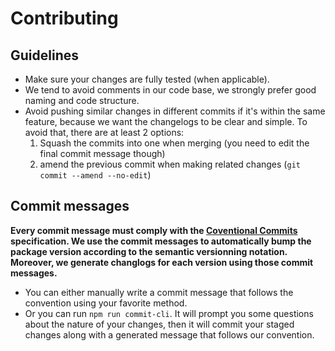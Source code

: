 # Contributing

## Guidelines

-   Make sure your changes are fully tested (when applicable).
-   We tend to avoid comments in our code base, we strongly prefer good naming and code structure.
-   Avoid pushing similar changes in different commits if it's within the same feature, because we want the changelogs to be clear and simple. To avoid that, there are at least 2 options:
    1. Squash the commits into one when merging (you need to edit the final commit message though)
    1. amend the previous commit when making related changes (`git commit --amend --no-edit`)

## Commit messages

**Every commit message must comply with the [Coventional Commits](https://www.conventionalcommits.org/en/v1.0.0/) specification. We use the commit messages to automatically bump the package version according to the semantic versionning notation. Moreover, we generate changlogs for each version using those commit messages.**

-   You can either manually write a commit message that follows the convention using your favorite method.
-   Or you can run `npm run commit-cli`. It will prompt you some questions about the nature of your changes, then it will commit your staged changes along with a generated message that follows our convention.